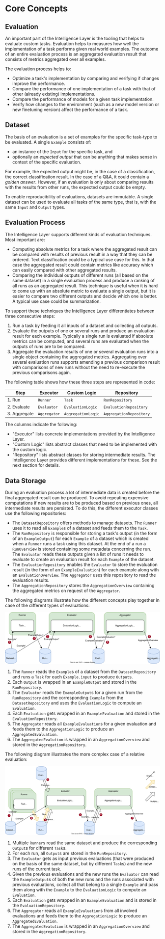 # Core Concepts

## Evaluation

An important part of the Intelligence Layer is the tooling that helps to evaluate custom tasks. Evaluation helps to measures how well the implementation of a task performs given real world examples. The outcome of an entire evaluation process is an aggregated evaluation result that consists of metrics aggregated over all examples.

The evaluation process helps to:

- Optimize a task's implementation by comparing and verifying if changes improve the performance.
- Compare the performance of one implementation of a task with that of other (already existing) implementations.
- Compare the performance of models for a given task implementation.
- Verify how changes to the environment (such as a new model version or new finetuning version) affect the performance of a task.

## Dataset

The basis of an evaluation is a set of examples for the specific task-type to be evaluated. A single `Example` consists of:

- an instance of the `Input` for the specific task, and
- optionally an _expected output_ that can be anything that makes sense in context of the specific evaluation.

For example, the expected output might be, in the case of a classification, the correct classification result. In the case of a Q&A, it could contain a _golden answer_. However, if an evaluation is only about comparing results with the results from other runs, the expected output could be empty.

To enable reproducibility of evaluations, datasets are immutable. A single dataset can be used to evaluate all tasks of the same type, that is, with the same `Input` and `Output` types.

## Evaluation Process

The Intelligence Layer supports different kinds of evaluation techniques. Most important are:

- Computing absolute metrics for a task where the aggregated result can be compared with results of previous result in a way that they can be ordered. Text classification could be a typical use case for this. In that case the aggregated result could contain metrics like accuracy which can easily compared with other aggregated results.
- Comparing the individual outputs of different runs (all based on the same dataset) in a single evaluation process and produce a ranking of all runs as an aggregated result. This technique is useful when it is hard to come up with an absolute metric to evaluate a single output, but it is easier to compare two different outputs and decide which one is better. A typical use case could be summarization.

To support these techniques the Intelligence Layer differentiates between three consecutive steps:

1. Run a task by feeding it all inputs of a dataset and collecting all outputs.
2. Evaluate the outputs of one or several runs and produce an evaluation result for each example. Typically a single run is evaluated if absolute metrics can be computed, and several runs are evaluated when the outputs of runs are to be compared.
3. Aggregate the evaluation results of one or several evaluation runs into a single object containing the aggregated metrics. Aggregating over several evaluation runs supports amending a previous comparison result with comparisons of new runs without the need to re-execute the previous comparisons again.

The following table shows how these three steps are represented in code:

| Step         | Executor     | Custom Logic       | Repository              |
| ------------ | ------------ | ------------------ | ----------------------- |
| 1. Run       | `Runner`     | `Task`             | `RunRepository`         |
| 2. Evaluate  | `Evaluator`  | `EvaluationLogic`  | `EvaluationRepository`  |
| 3. Aggregate | `Aggregator` | `AggregationLogic` | `AggregationRepository` |

The columns indicate the following:

- "Executor" lists concrete implementations provided by the Intelligence Layer.
- "Custom Logic" lists abstract classes that need to be implemented with the custom logic.
- "Repository" lists abstract classes for storing intermediate results. The Intelligence Layer provides different implementations for these. See the next section for details.

## Data Storage

During an evaluation process a lot of intermediate data is created before the final aggregated result can be produced. To avoid repeating expensive computations if new results are to be produced based on previous ones, all intermediate results are persisted. To do this, the different executor classes use the following repositories:

- The `DatasetRepository` offers methods to manage datasets. The `Runner` uses it to read all `Example`s of a dataset and feeds them to the `Task`.
- The `RunRepository` is responsible for storing a task's output (in the form of an `ExampleOutput`) for each `Example` of a dataset which is created when a `Runner` runs a task using this dataset. At the end of a run a `RunOverview` is stored containing some metadata concerning the run. The `Evaluator` reads these outputs given a list of runs it needs to evaluate to create an evaluation result for each `Example` of the dataset.
- The `EvaluationRepository` enables the `Evaluator` to store the evaluation result (in the form of an `ExampleEvaluation`) for each example along with an `EvaluationOverview`. The `Aggregator` uses this repository to read the evaluation results.
- The `AggregationRepository` stores the `AggregationOverview` containing the aggregated metrics on request of the `Aggregator`.

The following diagrams illustrate how the different concepts play together in case of the different types of evaluations:

![PhariaStudio Absolute Evaluation](../_static/assets/studio-absolute-evaluation.drawio.svg)

1. The `Runner` reads the `Example`s of a dataset from the `DatasetRepository` and runs a `Task` for each `Example.input` to produce `Output`s.
2. Each `Output` is wrapped in an `ExampleOutput` and stored in the `RunRepository`.
3. The `Evaluator` reads the `ExampleOutput`s for a given run from the `RunRepository` and the corresponding `Example` from the `DatasetRepository` and uses the `EvaluationLogic` to compute an `Evaluation`.
4. Each `Evaluation` gets wrapped in an `ExampleEvaluation` and stored in the `EvaluationRepository`.
5. The `Aggregator` reads all `ExampleEvaluation`s for a given evaluation and feeds them to the `AggregationLogic` to produce an `AggregatedEvaluation`.
6. The `AggregatedEvalution` is wrapped in an `AggregationOverview` and stored in the `AggregationRepository`.

The following diagram illustrates the more complex case of a relative evaluation:

![PhariaStudio Relative Evaluation](../_static/assets/studio-relative-evaluation.drawio.svg)

1. Multiple `Runner`s read the same dataset and produce the corresponding `Output`s for different `Task`s.
2. For each run, all `Output`s are stored in the `RunRepository`.
3. The `Evaluator` gets as input previous evaluations (that were produced on the basis of the same dataset, but by different `Task`s) and the new runs of the current task.
4. Given the previous evaluations and the new runs the `Evaluator` can read the `ExampleOutput`s of both the new runs and the runs associated with previous evaluations, collect all that belong to a single `Example` and pass them along with the `Example` to the `EvaluationLogic` to compute an `Evaluation`.
5. Each `Evaluation` gets wrapped in an `ExampleEvaluation` and is stored in the `EvaluationRepository`.
6. The `Aggregator` reads all `ExampleEvaluation`s from all involved evaluations
   and feeds them to the `AggregationLogic` to produce an `AggregatedEvaluation`.
7. The `AggregatedEvalution` is wrapped in an `AggregationOverview` and stored in the `AggregationRepository`.